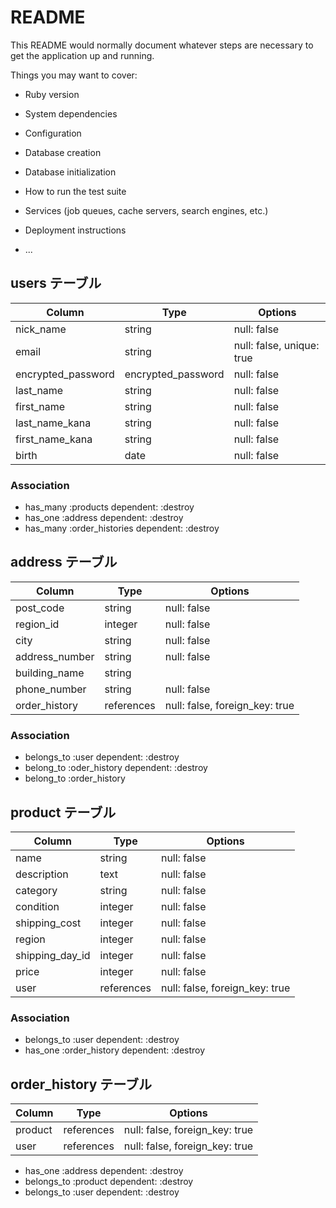 # README

This README would normally document whatever steps are necessary to get the
application up and running.

Things you may want to cover:

* Ruby version

* System dependencies

* Configuration

* Database creation

* Database initialization

* How to run the test suite

* Services (job queues, cache servers, search engines, etc.)

* Deployment instructions

* ...

## users テーブル

| Column          | Type   | Options     |
| --------------- | ------ | ----------- |
| nick_name       | string | null: false |
| email           | string | null: false, unique: true |
| encrypted_password        | encrypted_password | null: false |
| last_name       | string | null: false |
| first_name      | string | null: false |
| last_name_kana  | string | null: false |
| first_name_kana | string | null: false |
| birth           | date   | null: false |

### Association
- has_many :products dependent: :destroy
- has_one :address dependent: :destroy
- has_many :order_histories dependent: :destroy



## address  テーブル

| Column          | Type   | Options     |
| --------------- | ------ | ----------- |
| post_code       | string | null: false |
| region_id       | integer | null: false |
| city            | string | null: false |
| address_number  | string | null: false |
| building_name   | string |             |
| phone_number    | string | null: false |
| order_history   | references | null: false, foreign_key: true |

### Association
- belongs_to :user dependent: :destroy
- belong_to :oder_history dependent: :destroy
- belong_to :order_history

## product テーブル

| Column          | Type   | Options     |
| --------------- | ------ | ----------- |
| name            | string | null: false |
| description     | text   | null: false |
| category        | string | null: false |
| condition       | integer | null: false |
| shipping_cost   | integer | null: false |
| region          | integer | null: false |
| shipping_day_id   | integer | null: false |
| price           | integer | null: false |
| user            | references | null: false, foreign_key: true 


### Association
- belongs_to :user dependent: :destroy
- has_one :order_history dependent: :destroy


## order_history テーブル

| Column          | Type   | Options     |
| --------------- | ------ | ----------- |
| product      | references | null: false, foreign_key: true |
| user         | references | null: false, foreign_key: true |

- has_one :address dependent: :destroy
- belongs_to :product dependent: :destroy
- belongs_to :user dependent: :destroy



